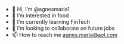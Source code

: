 - 👋 Hi, I’m @agnesmaria1
- 👀 I’m interested in food
- 🌱 I’m currently learning FinTech
- 💞️ I’m looking to collaborate on future jobs
- 📫 How to reach me agnes.maria@aol.com

<!---
agnesmaria1/agnesmaria1 is a ✨ special ✨ repository because its `README.md` (this file) appears on your GitHub profile.
You can click the Preview link to take a look at your changes.
--->
